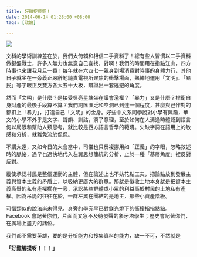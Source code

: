 ```yaml
---
title: 好難捉摸啊！
date: 2014-06-14 01:28:00 +08:00
tags: [政論]

---
```


  
  
  
[![](//4.bp.blogspot.com/-Z-Hw8tP8dsE/U5szddkLMZI/AAAAAAAABoo/0rCnkAQRMA4/s1600/2014-06-13+21.34.06.jpg)](//4.bp.blogspot.com/-Z-Hw8tP8dsE/U5szddkLMZI/AAAAAAAABoo/0rCnkAQRMA4/s1600/2014-06-13+21.34.06.jpg)
  
  
文科的學術訓練差在於，我們太倚賴和相信二手資料了！總有些人習慣以二手資料做鍵盤戰士，許多人無力也無意自己查找，對啊！我們的時間用在指點江山，四方時事也來讓我月旦一番！每年就在六四七一親身到場消費對時事的身體力行，其他日子就坐在一旁義正嚴辭地讉責電視所聚焦的衝擊場面，熟練地運用「文明」、「暴民」等字眼正反雙方各大五十大板，辯證出一套逃避的角度。  
  
  
然而「文明」是什麼？是接受吳亮星端坐在議會濫權？「暴力」又是什麼？捍衛自身財產的最後手段算不算？我們詞匯匱乏和空洞已到達一個程度，甚麼與己作對的都扣上「暴力」，打造自己「文明」的金身。好些中文系同學說對小學有興趣，華文的小學不外乎是文字、聲韻、訓詁，窮了意理，至於如何在人溝通時體認到語言何以局限和幫助人類思考，就比較是西方語言哲學的範疇。欠缺字詞在語用上的敏感和分析，就難免流於侃侃。  
  
不講太遠，又如今日的大會當中，司儀也只反複挪用如「正義」的字眼，忽略敘述時的脈絡，過早也過快地代入左翼思想籠統的分析，止於一種「基層角度」裡反對反對。  
  
縱使承認村民是整個運動的主體，但在論述上也不妨花點工夫，把論點放到發展主義與資本主義的矛盾上，以吸納更廣大的群眾。那就是徵收土地本身就是把資本主義高舉的私有產權擱在一旁，承認某些群體或小眾的利益高於村民的土地私有產權。因為吊詭的往往在於，一群左翼在團結的是地主，那些小資產階級。  
  
可惜類似的說法尚未得見，身旁的學究早已對鎂光燈下的衝撞指指點點。Facebook 會記著你們，片面而又急不及待發聲的象牙塔學生；歷史會記著你們，在廣場上盡力的諸位。  
  
我們都不需要英雄，要的是分析能力和搜集資料的能力，缺一不可，不然就是  
  
  
**「好難觸摸呀！！！」**  
  
  
